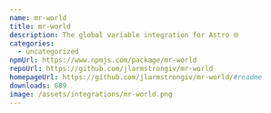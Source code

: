 ```yaml
---
name: mr-world
title: mr-world
description: The global variable integration for Astro 🌐
categories:
  - uncategorized
npmUrl: https://www.npmjs.com/package/mr-world
repoUrl: https://github.com/jlarmstrongiv/mr-world
homepageUrl: https://github.com/jlarmstrongiv/mr-world/#readme
downloads: 689
image: /assets/integrations/mr-world.png
---
```

